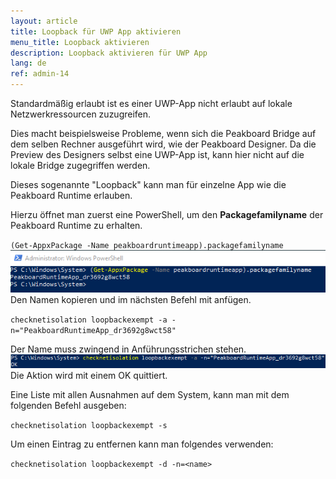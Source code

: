 ```yaml
---
layout: article
title: Loopback für UWP App aktivieren
menu_title: Loopback aktivieren
description: Loopback aktivieren für UWP App
lang: de
ref: admin-14
---
```


Standardmäßig erlaubt ist es einer UWP-App nicht erlaubt auf lokale Netzwerkressourcen zuzugreifen.

Dies macht beispielsweise Probleme, wenn sich die Peakboard Bridge auf dem selben Rechner ausgeführt wird, wie der Peakboard Designer. Da die Preview des Designers selbst eine UWP-App ist, kann hier nicht auf die lokale Bridge zugegriffen werden.

Dieses sogenannte "Loopback" kann man für einzelne App wie die Peakboard Runtime erlauben.

Hierzu öffnet man zuerst eine PowerShell, um den __Packagefamilyname__ der Peakboard Runtime zu erhalten.

`(Get-AppxPackage -Name peakboardruntimeapp).packagefamilyname`
![01-get-packagefamilyname](/assets/images/admin/loopback/01-get-packagefamilyname.png)
Den Namen kopieren und im nächsten Befehl mit anfügen.

`checknetisolation loopbackexempt -a -n="PeakboardRuntimeApp_dr3692g8wct58"`

Der Name muss zwingend in Anführungsstrichen stehen.
![02-add-loopback-exception](/assets/images/admin/loopback/02-add-loopback-exception.png)
Die Aktion wird mit einem OK quittiert.

Eine Liste mit allen Ausnahmen auf dem System, kann man mit dem folgenden Befehl ausgeben:

`checknetisolation loopbackexempt -s`

Um einen Eintrag zu entfernen kann man folgendes verwenden:

`checknetisolation loopbackexempt -d -n=<name>`

